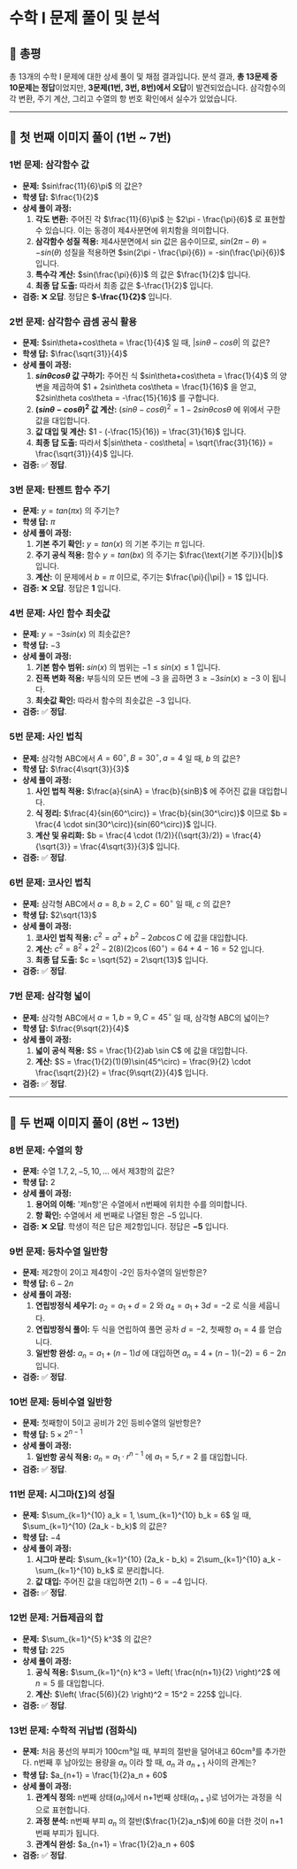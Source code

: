 # 수학 I 문제 풀이 및 분석

## 📝 총평

총 13개의 수학 I 문제에 대한 상세 풀이 및 채점 결과입니다.
분석 결과, **총 13문제 중 10문제는 정답**이었지만, **3문제(1번, 3번, 8번)에서 오답**이 발견되었습니다. 삼각함수의 각 변환, 주기 계산, 그리고 수열의 항 번호 확인에서 실수가 있었습니다.

---

## 📸 첫 번째 이미지 풀이 (1번 ~ 7번)

### 1번 문제: 삼각함수 값

* **문제:** $sin\frac{11}{6}\pi$ 의 값은?
* **학생 답:** $\frac{1}{2}$
* **상세 풀이 과정:**
    1.  **각도 변환:** 주어진 각 $\frac{11}{6}\pi$ 는 $2\pi - \frac{\pi}{6}$ 로 표현할 수 있습니다. 이는 동경이 제4사분면에 위치함을 의미합니다.
    2.  **삼각함수 성질 적용:** 제4사분면에서 sin 값은 음수이므로, $sin(2\pi - \theta) = -sin(\theta)$ 성질을 적용하면 $sin(2\pi - \frac{\pi}{6}) = -sin(\frac{\pi}{6})$ 입니다.
    3.  **특수각 계산:** $sin(\frac{\pi}{6})$ 의 값은 $\frac{1}{2}$ 입니다.
    4.  **최종 답 도출:** 따라서 최종 값은 $-\frac{1}{2}$ 입니다.
* **검증:** ❌ **오답**. 정답은 **$-\frac{1}{2}$** 입니다.

### 2번 문제: 삼각함수 곱셈 공식 활용

* **문제:** $sin\theta+cos\theta = \frac{1}{4}$ 일 때, $|sin\theta-cos\theta|$ 의 값은?
* **학생 답:** $\frac{\sqrt{31}}{4}$
* **상세 풀이 과정:**
    1.  **$sin\theta cos\theta$ 값 구하기:** 주어진 식 $sin\theta+cos\theta = \frac{1}{4}$ 의 양변을 제곱하여 $1 + 2sin\theta cos\theta = \frac{1}{16}$ 을 얻고, $2sin\theta cos\theta = -\frac{15}{16}$ 를 구합니다.
    2.  **$(sin\theta - cos\theta)^2$ 값 계산:** $(sin\theta - cos\theta)^2 = 1 - 2sin\theta cos\theta$ 에 위에서 구한 값을 대입합니다.
    3.  **값 대입 및 계산:** $1 - (-\frac{15}{16}) = \frac{31}{16}$ 입니다.
    4.  **최종 답 도출:** 따라서 $|sin\theta - cos\theta| = \sqrt{\frac{31}{16}} = \frac{\sqrt{31}}{4}$ 입니다.
* **검증:** ✅ **정답**.

### 3번 문제: 탄젠트 함수 주기

* **문제:** $y=tan(\pi x)$ 의 주기는?
* **학생 답:** $\pi$
* **상세 풀이 과정:**
    1.  **기본 주기 확인:** $y=tan(x)$ 의 기본 주기는 $\pi$ 입니다.
    2.  **주기 공식 적용:** 함수 $y=tan(bx)$ 의 주기는 $\frac{\text{기본 주기}}{|b|}$ 입니다.
    3.  **계산:** 이 문제에서 $b=\pi$ 이므로, 주기는 $\frac{\pi}{|\pi|} = 1$ 입니다.
* **검증:** ❌ **오답**. 정답은 **$1$** 입니다.

### 4번 문제: 사인 함수 최솟값

* **문제:** $y=-3sin(x)$ 의 최솟값은?
* **학생 답:** $-3$
* **상세 풀이 과정:**
    1.  **기본 함수 범위:** $sin(x)$ 의 범위는 $-1 \le sin(x) \le 1$ 입니다.
    2.  **진폭 변화 적용:** 부등식의 모든 변에 $-3$ 을 곱하면 $3 \ge -3sin(x) \ge -3$ 이 됩니다.
    3.  **최솟값 확인:** 따라서 함수의 최솟값은 $-3$ 입니다.
* **검증:** ✅ **정답**.

### 5번 문제: 사인 법칙

* **문제:** 삼각형 ABC에서 $A=60^\circ, B=30^\circ, a=4$ 일 때, $b$ 의 값은?
* **학생 답:** $\frac{4\sqrt{3}}{3}$
* **상세 풀이 과정:**
    1.  **사인 법칙 적용:** $\frac{a}{sinA} = \frac{b}{sinB}$ 에 주어진 값을 대입합니다.
    2.  **식 정리:** $\frac{4}{sin(60^\circ)} = \frac{b}{sin(30^\circ)}$ 이므로 $b = \frac{4 \cdot sin(30^\circ)}{sin(60^\circ)}$ 입니다.
    3.  **계산 및 유리화:** $b = \frac{4 \cdot (1/2)}{(\sqrt{3}/2)} = \frac{4}{\sqrt{3}} = \frac{4\sqrt{3}}{3}$ 입니다.
* **검증:** ✅ **정답**.

### 6번 문제: 코사인 법칙

* **문제:** 삼각형 ABC에서 $a=8, b=2, C=60^\circ$ 일 때, $c$ 의 값은?
* **학생 답:** $2\sqrt{13}$
* **상세 풀이 과정:**
    1.  **코사인 법칙 적용:** $c^2 = a^2 + b^2 - 2ab \cos C$ 에 값을 대입합니다.
    2.  **계산:** $c^2 = 8^2 + 2^2 - 2(8)(2)\cos(60^\circ) = 64 + 4 - 16 = 52$ 입니다.
    3.  **최종 답 도출:** $c = \sqrt{52} = 2\sqrt{13}$ 입니다.
* **검증:** ✅ **정답**.

### 7번 문제: 삼각형 넓이

* **문제:** 삼각형 ABC에서 $a=1, b=9, C=45^\circ$ 일 때, 삼각형 ABC의 넓이는?
* **학생 답:** $\frac{9\sqrt{2}}{4}$
* **상세 풀이 과정:**
    1.  **넓이 공식 적용:** $S = \frac{1}{2}ab \sin C$ 에 값을 대입합니다.
    2.  **계산:** $S = \frac{1}{2}(1)(9)\sin(45^\circ) = \frac{9}{2} \cdot \frac{\sqrt{2}}{2} = \frac{9\sqrt{2}}{4}$ 입니다.
* **검증:** ✅ **정답**.

---

## 📸 두 번째 이미지 풀이 (8번 ~ 13번)

### 8번 문제: 수열의 항

* **문제:** 수열 $1.7, 2, -5, 10, \dots$ 에서 제3항의 값은?
* **학생 답:** $2$
* **상세 풀이 과정:**
    1.  **용어의 이해:** '제n항'은 수열에서 n번째에 위치한 수를 의미합니다.
    2.  **항 확인:** 수열에서 세 번째로 나열된 항은 $-5$ 입니다.
* **검증:** ❌ **오답**. 학생이 적은 답은 제2항입니다. 정답은 **$-5$** 입니다.

### 9번 문제: 등차수열 일반항

* **문제:** 제2항이 2이고 제4항이 -2인 등차수열의 일반항은?
* **학생 답:** $6-2n$
* **상세 풀이 과정:**
    1.  **연립방정식 세우기:** $a_2 = a_1 + d = 2$ 와 $a_4 = a_1 + 3d = -2$ 로 식을 세웁니다.
    2.  **연립방정식 풀이:** 두 식을 연립하여 풀면 공차 $d = -2$, 첫째항 $a_1 = 4$ 를 얻습니다.
    3.  **일반항 완성:** $a_n = a_1 + (n-1)d$ 에 대입하면 $a_n = 4 + (n-1)(-2) = 6-2n$ 입니다.
* **검증:** ✅ **정답**.

### 10번 문제: 등비수열 일반항

* **문제:** 첫째항이 5이고 공비가 2인 등비수열의 일반항은?
* **학생 답:** $5 \times 2^{n-1}$
* **상세 풀이 과정:**
    1.  **일반항 공식 적용:** $a_n = a_1 \cdot r^{n-1}$ 에 $a_1=5, r=2$ 를 대입합니다.
* **검증:** ✅ **정답**.

### 11번 문제: 시그마(∑)의 성질

* **문제:** $\sum_{k=1}^{10} a_k = 1, \sum_{k=1}^{10} b_k = 6$ 일 때, $\sum_{k=1}^{10} (2a_k - b_k)$ 의 값은?
* **학생 답:** $-4$
* **상세 풀이 과정:**
    1.  **시그마 분리:** $\sum_{k=1}^{10} (2a_k - b_k) = 2\sum_{k=1}^{10} a_k - \sum_{k=1}^{10} b_k$ 로 분리합니다.
    2.  **값 대입:** 주어진 값을 대입하면 $2(1) - 6 = -4$ 입니다.
* **검증:** ✅ **정답**.

### 12번 문제: 거듭제곱의 합

* **문제:** $\sum_{k=1}^{5} k^3$ 의 값은?
* **학생 답:** $225$
* **상세 풀이 과정:**
    1.  **공식 적용:** $\sum_{k=1}^{n} k^3 = \left( \frac{n(n+1)}{2} \right)^2$ 에 $n=5$ 를 대입합니다.
    2.  **계산:** $\left( \frac{5(6)}{2} \right)^2 = 15^2 = 225$ 입니다.
* **검증:** ✅ **정답**.

### 13번 문제: 수학적 귀납법 (점화식)

* **문제:** 처음 풍선의 부피가 100cm³일 때, 부피의 절반을 덜어내고 60cm³를 추가한다. n번째 후 남아있는 용량을 $a_n$ 이라 할 때, $a_n$ 과 $a_{n+1}$ 사이의 관계는?
* **학생 답:** $a_{n+1} = \frac{1}{2}a_n + 60$
* **상세 풀이 과정:**
    1.  **관계식 정의:** n번째 상태($a_n$)에서 n+1번째 상태($a_{n+1}$)로 넘어가는 과정을 식으로 표현합니다.
    2.  **과정 분석:** n번째 부피 $a_n$ 의 절반($\frac{1}{2}a_n$)에 60을 더한 것이 n+1번째 부피가 됩니다.
    3.  **관계식 완성:** $a_{n+1} = \frac{1}{2}a_n + 60$
* **검증:** ✅ **정답**.
